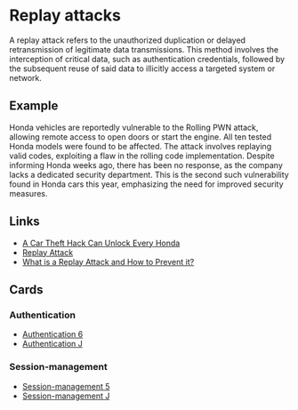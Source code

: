# Replay attacks
A replay attack refers to the unauthorized duplication or delayed retransmission of legitimate data transmissions. This method involves the interception of critical data, such as authentication credentials, followed by the subsequent reuse of said data to illicitly access a targeted system or network.

## Example
Honda vehicles are reportedly vulnerable to the Rolling PWN attack, allowing remote access to open doors or start the engine. All ten tested Honda models were found to be affected. The attack involves replaying valid codes, exploiting a flaw in the rolling code implementation. Despite informing Honda weeks ago, there has been no response, as the company lacks a dedicated security department. This is the second such vulnerability found in Honda cars this year, emphasizing the need for improved security measures.

## Links
- [A Car Theft Hack Can Unlock Every Honda](https://www.motorbiscuit.com/car-thieves-can-unlock-every-honda/)
- [Replay Attack](https://hackaday.com/tag/replay-attack/)
- [What is a Replay Attack and How to Prevent it?](https://www.kaspersky.com/resource-center/definitions/replay-attack)

## Cards
### Authentication
- [Authentication 6](/authentication/AT6)
- [Authentication J](/authentication/ATJ)

### Session-management
- [Session-management 5](/session-management/SM5)
- [Session-management J](/session-management/SMJ)
